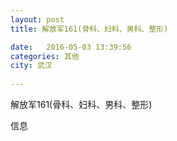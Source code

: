 ```yaml
--- 
layout: post 
title: 解放军161(骨科、妇科、男科、整形)

date:   2016-05-03 13:39:56 
categories: 其他  
city: 武汉
  
--- 
```

   
解放军161(骨科、妇科、男科、整形)

信息

